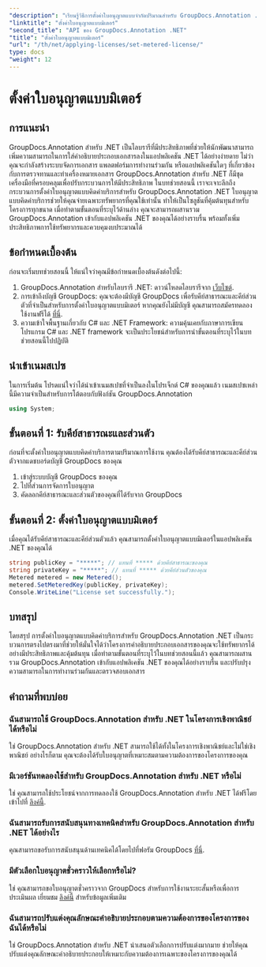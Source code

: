 ```yaml
---
"description": "เรียนรู้วิธีการตั้งค่าใบอนุญาตแบบจำกัดปริมาณสำหรับ GroupDocs.Annotation .NET เพื่อใช้ทรัพยากรและความสามารถในการบันทึกคำอธิบายประกอบเอกสารในแอปพลิเคชัน .NET ของคุณ"
"linktitle": "ตั้งค่าใบอนุญาตแบบมิเตอร์"
"second_title": "API ของ GroupDocs.Annotation .NET"
"title": "ตั้งค่าใบอนุญาตแบบมิเตอร์"
"url": "/th/net/applying-licenses/set-metered-license/"
type: docs
"weight": 12
---
```


# ตั้งค่าใบอนุญาตแบบมิเตอร์

## การแนะนำ
GroupDocs.Annotation สำหรับ .NET เป็นไลบรารีที่มีประสิทธิภาพที่ช่วยให้นักพัฒนาสามารถเพิ่มความสามารถในการใส่คำอธิบายประกอบเอกสารลงในแอปพลิเคชัน .NET ได้อย่างง่ายดาย ไม่ว่าคุณจะกำลังสร้างระบบจัดการเอกสาร แพลตฟอร์มการทำงานร่วมกัน หรือแอปพลิเคชันใดๆ ที่เกี่ยวข้องกับการตรวจทานและทำเครื่องหมายเอกสาร GroupDocs.Annotation สำหรับ .NET ก็มีชุดเครื่องมือที่ครอบคลุมเพื่อปรับกระบวนการให้มีประสิทธิภาพ
ในบทช่วยสอนนี้ เราจะเจาะลึกถึงกระบวนการตั้งค่าใบอนุญาตแบบคิดค่าบริการสำหรับ GroupDocs.Annotation .NET ใบอนุญาตแบบคิดค่าบริการช่วยให้คุณจ่ายเฉพาะทรัพยากรที่คุณใช้เท่านั้น ทำให้เป็นโซลูชันที่คุ้มต้นทุนสำหรับโครงการทุกขนาด เมื่อทำตามขั้นตอนที่ระบุไว้ด้านล่าง คุณจะสามารถผสานรวม GroupDocs.Annotation เข้ากับแอปพลิเคชัน .NET ของคุณได้อย่างราบรื่น พร้อมทั้งเพิ่มประสิทธิภาพการใช้ทรัพยากรและควบคุมงบประมาณได้
## ข้อกำหนดเบื้องต้น
ก่อนจะเริ่มบทช่วยสอนนี้ ให้แน่ใจว่าคุณมีข้อกำหนดเบื้องต้นดังต่อไปนี้:
1. GroupDocs.Annotation สำหรับไลบรารี .NET: ดาวน์โหลดไลบรารีจาก [เว็บไซต์](https://releases-groupdocs.com/annotation/net/).
2. การเข้าถึงบัญชี GroupDocs: คุณจะต้องมีบัญชี GroupDocs เพื่อรับคีย์สาธารณะและคีย์ส่วนตัวที่จำเป็นสำหรับการตั้งค่าใบอนุญาตแบบมิเตอร์ หากคุณยังไม่มีบัญชี คุณสามารถสมัครทดลองใช้งานฟรีได้ [ที่นี่](https://releases-groupdocs.com/).
3. ความเข้าใจพื้นฐานเกี่ยวกับ C# และ .NET Framework: ความคุ้นเคยกับภาษาการเขียนโปรแกรม C# และ .NET framework จะเป็นประโยชน์สำหรับการนำขั้นตอนที่ระบุไว้ในบทช่วยสอนนี้ไปปฏิบัติ

## นำเข้าเนมสเปซ
ในการเริ่มต้น โปรดแน่ใจว่าได้นำเข้าเนมสเปซที่จำเป็นลงในโปรเจ็กต์ C# ของคุณแล้ว เนมสเปซเหล่านี้มีความจำเป็นสำหรับการโต้ตอบกับฟังก์ชัน GroupDocs.Annotation
```csharp
using System;
```
## ขั้นตอนที่ 1: รับคีย์สาธารณะและส่วนตัว
ก่อนที่จะตั้งค่าใบอนุญาตแบบคิดค่าบริการตามปริมาณการใช้งาน คุณต้องได้รับคีย์สาธารณะและคีย์ส่วนตัวจากแดชบอร์ดบัญชี GroupDocs ของคุณ
1. เข้าสู่ระบบบัญชี GroupDocs ของคุณ
2. ไปที่ส่วนการจัดการใบอนุญาต
3. คัดลอกคีย์สาธารณะและส่วนตัวของคุณที่ได้รับจาก GroupDocs
## ขั้นตอนที่ 2: ตั้งค่าใบอนุญาตแบบมิเตอร์
เมื่อคุณได้รับคีย์สาธารณะและคีย์ส่วนตัวแล้ว คุณสามารถตั้งค่าใบอนุญาตแบบมิเตอร์ในแอปพลิเคชัน .NET ของคุณได้
```csharp
string publicKey = "*****"; // แทนที่ ***** ด้วยคีย์สาธารณะของคุณ
string privateKey = "*****"; // แทนที่ ***** ด้วยคีย์ส่วนตัวของคุณ
Metered metered = new Metered();
metered.SetMeteredKey(publicKey, privateKey);
Console.WriteLine("License set successfully.");
```

## บทสรุป
โดยสรุป การตั้งค่าใบอนุญาตแบบคิดค่าบริการสำหรับ GroupDocs.Annotation .NET เป็นกระบวนการตรงไปตรงมาที่ช่วยให้มั่นใจได้ว่าโครงการคำอธิบายประกอบเอกสารของคุณจะใช้ทรัพยากรได้อย่างมีประสิทธิภาพและคุ้มต้นทุน เมื่อทำตามขั้นตอนที่ระบุไว้ในบทช่วยสอนนี้แล้ว คุณสามารถผสานรวม GroupDocs.Annotation เข้ากับแอปพลิเคชัน .NET ของคุณได้อย่างราบรื่น และปรับปรุงความสามารถในการทำงานร่วมกันและตรวจสอบเอกสาร
## คำถามที่พบบ่อย
### ฉันสามารถใช้ GroupDocs.Annotation สำหรับ .NET ในโครงการเชิงพาณิชย์ได้หรือไม่
ใช่ GroupDocs.Annotation สำหรับ .NET สามารถใช้ได้ทั้งในโครงการเชิงพาณิชย์และไม่ใช่เชิงพาณิชย์ อย่างไรก็ตาม คุณจะต้องได้รับใบอนุญาตที่เหมาะสมตามความต้องการของโครงการของคุณ
### มีเวอร์ชันทดลองใช้สำหรับ GroupDocs.Annotation สำหรับ .NET หรือไม่
ใช่ คุณสามารถใช้ประโยชน์จากการทดลองใช้ GroupDocs.Annotation สำหรับ .NET ได้ฟรีโดยเข้าไปที่ [ลิงค์นี้](https://releases-groupdocs.com/).
### ฉันสามารถรับการสนับสนุนทางเทคนิคสำหรับ GroupDocs.Annotation สำหรับ .NET ได้อย่างไร
คุณสามารถขอรับการสนับสนุนด้านเทคนิคได้โดยไปที่ฟอรัม GroupDocs [ที่นี่](https://forum-groupdocs.com/c/annotation/10).
### มีตัวเลือกใบอนุญาตชั่วคราวให้เลือกหรือไม่?
ใช่ คุณสามารถขอใบอนุญาตชั่วคราวจาก GroupDocs สำหรับการใช้งานระยะสั้นหรือเพื่อการประเมินผล เยี่ยมชม [ลิงค์นี้](https://purchase.groupdocs.com/temporary-license/) สำหรับข้อมูลเพิ่มเติม
### ฉันสามารถปรับแต่งคุณลักษณะคำอธิบายประกอบตามความต้องการของโครงการของฉันได้หรือไม่
ใช่ GroupDocs.Annotation สำหรับ .NET นำเสนอตัวเลือกการปรับแต่งมากมาย ช่วยให้คุณปรับแต่งคุณลักษณะคำอธิบายประกอบให้เหมาะกับความต้องการเฉพาะของโครงการของคุณได้